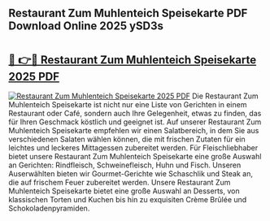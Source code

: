 ## Restaurant Zum Muhlenteich Speisekarte PDF Download Online 2025 ySD3s

# <h2><a href="http://gcd4k7.nevu.top/?p=Restaurant+Zum+Muhlenteich+Speisekarte">🔗 👉🔴 Restaurant Zum Muhlenteich Speisekarte 2025 PDF</a></h2>

[![Restaurant Zum Muhlenteich Speisekarte 2025 PDF](https://i.imgur.com/dBaPXMq.png)](http://gcd4k7.nevu.top/?p=Restaurant+Zum+Muhlenteich+Speisekarte)
Die Restaurant Zum Muhlenteich Speisekarte ist nicht nur eine Liste von Gerichten in einem Restaurant oder Café, sondern auch Ihre Gelegenheit, etwas zu finden, das für Ihren Geschmack köstlich und geeignet ist. Auf unserer Restaurant Zum Muhlenteich Speisekarte empfehlen wir einen Salatbereich, in dem Sie aus verschiedenen Salaten wählen können, die mit frischen Zutaten für ein leichtes und leckeres Mittagessen zubereitet werden. Für Fleischliebhaber bietet unsere Restaurant Zum Muhlenteich Speisekarte eine große Auswahl an Gerichten: Rindfleisch, Schweinefleisch, Huhn und Fisch. Unseren Auserwählten bieten wir Gourmet-Gerichte wie Schaschlik und Steak an, die auf frischem Feuer zubereitet werden. Unsere Restaurant Zum Muhlenteich Speisekarte bietet eine große Auswahl an Desserts, von klassischen Torten und Kuchen bis hin zu exquisiten Crème Brûlée und Schokoladenpyramiden.
